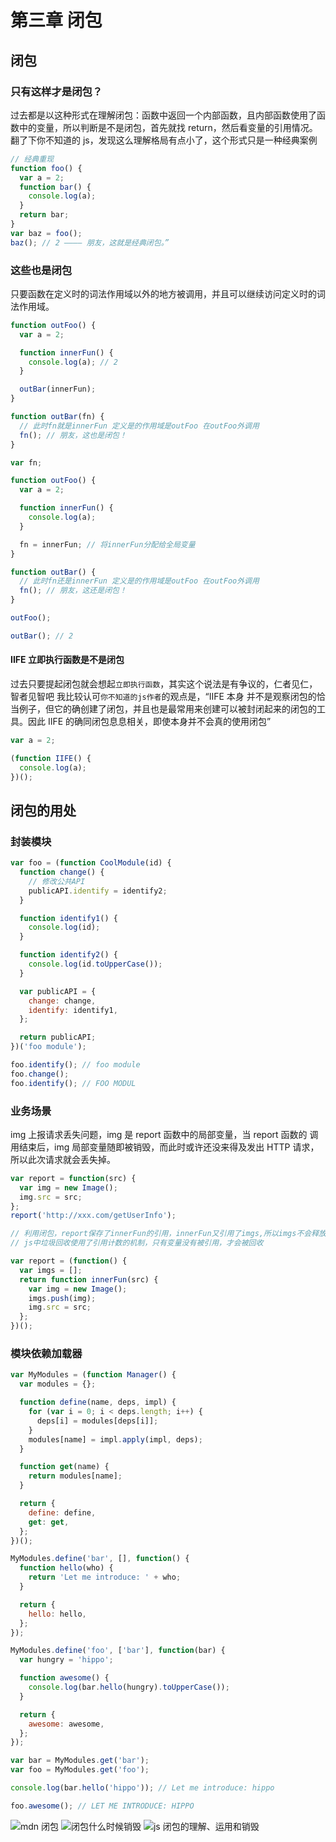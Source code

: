 # 第三章 闭包

## 闭包

### 只有这样才是闭包？

过去都是以这种形式在理解闭包：函数中返回一个内部函数，且内部函数使用了函数中的变量，所以判断是不是闭包，首先就找 return，然后看变量的引用情况。
翻了下你不知道的 js，发现这么理解格局有点小了，这个形式只是一种经典案例

```js
// 经典重现
function foo() {
  var a = 2;
  function bar() {
    console.log(a);
  }
  return bar;
}
var baz = foo();
baz(); // 2 ———— 朋友，这就是经典闭包。”
```

### 这些也是闭包

只要函数在定义时的词法作用域以外的地方被调用，并且可以继续访问定义时的词法作用域。

```js
function outFoo() {
  var a = 2;

  function innerFun() {
    console.log(a); // 2
  }

  outBar(innerFun);
}

function outBar(fn) {
  // 此时fn就是innerFun 定义是的作用域是outFoo 在outFoo外调用
  fn(); // 朋友，这也是闭包！
}
```

```js
var fn;

function outFoo() {
  var a = 2;

  function innerFun() {
    console.log(a);
  }

  fn = innerFun; // 将innerFun分配给全局变量
}

function outBar() {
  // 此时fn还是innerFun 定义是的作用域是outFoo 在outFoo外调用
  fn(); // 朋友，这还是闭包！
}

outFoo();

outBar(); // 2
```

#### IIFE 立即执行函数是不是闭包

过去只要提起闭包就会想起`立即执行函数`，其实这个说法是有争议的，仁者见仁，智者见智吧
我比较认可`你不知道的js作者`的观点是，“IIFE 本身 并不是观察闭包的恰当例子，但它的确创建了闭包，并且也是最常用来创建可以被封闭起来的闭包的工具。因此 IIFE 的确同闭包息息相关，即使本身并不会真的使用闭包”

```js
var a = 2;

(function IIFE() {
  console.log(a);
})();
```

## 闭包的用处

### 封装模块

```js
var foo = (function CoolModule(id) {
  function change() {
    // 修改公共API
    publicAPI.identify = identify2;
  }

  function identify1() {
    console.log(id);
  }

  function identify2() {
    console.log(id.toUpperCase());
  }

  var publicAPI = {
    change: change,
    identify: identify1,
  };

  return publicAPI;
})('foo module');

foo.identify(); // foo module
foo.change();
foo.identify(); // FOO MODUL
```

### 业务场景

img 上报请求丢失问题，img 是 report 函数中的局部变量，当 report 函数的
调用结束后，img 局部变量随即被销毁，而此时或许还没来得及发出 HTTP 请求，所以此次请求就会丢失掉。

```js
var report = function(src) {
  var img = new Image();
  img.src = src;
};
report('http://xxx.com/getUserInfo');

// 利用闭包，report保存了innerFun的引用，innerFun又引用了imgs,所以imgs不会释放，除非指定report = null; 释放innerFun的引用，才会在下一次垃圾回收中清除
// js中垃圾回收使用了引用计数的机制，只有变量没有被引用，才会被回收

var report = (function() {
  var imgs = [];
  return function innerFun(src) {
    var img = new Image();
    imgs.push(img);
    img.src = src;
  };
})();
```

### 模块依赖加载器

```js
var MyModules = (function Manager() {
  var modules = {};

  function define(name, deps, impl) {
    for (var i = 0; i < deps.length; i++) {
      deps[i] = modules[deps[i]];
    }
    modules[name] = impl.apply(impl, deps);
  }

  function get(name) {
    return modules[name];
  }

  return {
    define: define,
    get: get,
  };
})();
```

```js
MyModules.define('bar', [], function() {
  function hello(who) {
    return 'Let me introduce: ' + who;
  }

  return {
    hello: hello,
  };
});

MyModules.define('foo', ['bar'], function(bar) {
  var hungry = 'hippo';

  function awesome() {
    console.log(bar.hello(hungry).toUpperCase());
  }

  return {
    awesome: awesome,
  };
});

var bar = MyModules.get('bar');
var foo = MyModules.get('foo');

console.log(bar.hello('hippo')); // Let me introduce: hippo

foo.awesome(); // LET ME INTRODUCE: HIPPO
```

![mdn 闭包](https://developer.mozilla.org/zh-CN/docs/Web/JavaScript/Closures)
![闭包什么时候销毁](https://segmentfault.com/q/1010000016554258/a-1020000016557945)
![js 闭包的理解、运用和销毁](https://blog.csdn.net/li459559937/article/details/115230757)
